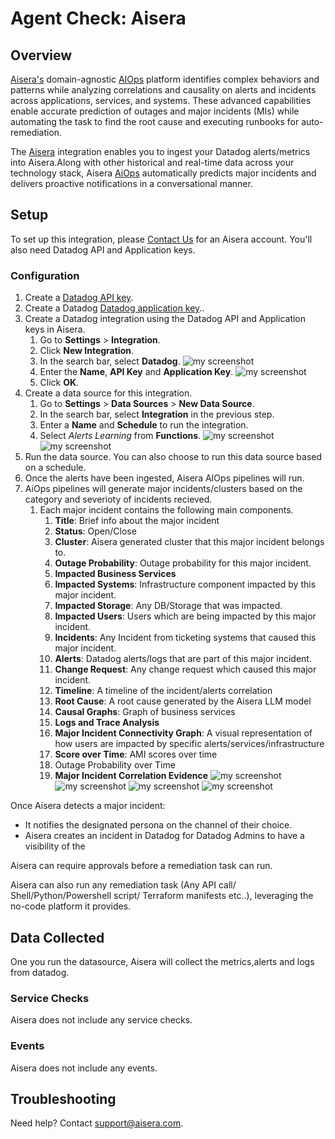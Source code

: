 # Agent Check: Aisera

## Overview

 [Aisera's][1] domain-agnostic [AIOps][2] platform identifies complex behaviors and patterns while analyzing correlations and causality on alerts and incidents across applications, services, and systems. 
These advanced capabilities enable accurate prediction of outages and major incidents (MIs) while automating the task to find the root cause and executing runbooks for auto-remediation.

The [Aisera][1] integration enables you to ingest your Datadog alerts/metrics into Aisera.Along with other historical and real-time data across your technology stack, Aisera [AiOps][2] automatically predicts major incidents and delivers proactive notifications in a conversational manner.
## Setup

To set up this integration, please [Contact Us][1] for an Aisera account.
You'll also need Datadog API and Application keys.
### Configuration

1. Create a [Datadog API key][7].
2. Create a Datadog [Datadog application key][8]..
3. Create a Datadog integration using the Datadog API and Application keys in Aisera.
   1. Go to **Settings** > **Integration**.
   2. Click **New Integration**.
   3. In the search bar, select **Datadog**.
      ![my screenshot](images/integration_setup_1.png)
   4. Enter the **Name**, **API Key** and **Application Key**.
      ![my screenshot](images/integration_setup_3.png)
   5. Click **OK**. 
4. Create a data source for this integration.
   1. Go to **Settings** > **Data Sources** > **New Data Source**.
   2. In the search bar, select **Integration** in the previous step.
   3. Enter a **Name** and **Schedule** to run the integration.
   4. Select _Alerts Learning_ from **Functions**.
      ![my screenshot](images/data_source_setup_1.png)
      ![my screenshot](images/data_source_setup_2.png)
5. Run the data source. You can also choose to run this data source based on a schedule.
6. Once the alerts have been ingested, Aisera AIOps pipelines will run.
7. AiOps pipelines will generate major incidents/clusters based on the category and severioty of incidents recieved.
   1. Each major incident contains the following main components.
      1. **Title**: Brief info about the major incident 
      2. **Status**: Open/Close  
      3. **Cluster**: Aisera generated cluster that this major incident belongs to. 
      4. **Outage Probability**: Outage probability for this major incident.
      5. **Impacted Business Services**
      6. **Impacted Systems**: Infrastructure component impacted by this major incident.
      7. **Impacted Storage**: Any DB/Storage that was impacted.
      8. **Impacted Users**: Users which are being impacted by this major incident.
      9. **Incidents**: Any Incident from ticketing systems that caused this major incident.
      10. **Alerts**: Datadog alerts/logs that are part of this major incident.
      11. **Change Request**: Any change request which caused this major incident.
      12. **Timeline**: A timeline of the incident/alerts correlation
      13. **Root Cause**: A root cause generated by the Aisera LLM model
      14. **Causal Graphs**: Graph of business services
      15. **Logs and Trace Analysis**
      16. **Major Incident Connectivity Graph**: A visual representation of how users are impacted by specific alerts/services/infrastructure
      17. **Score over Time**: AMI scores over time
      18. Outage Probability over Time
      19. **Major Incident Correlation Evidence**
          ![my screenshot](images/aisera-major_incident_detail_1.png)
          ![my screenshot](images/aisera-major_incident_detail_2.png)
          ![my screenshot](images/aisera-major_incident_detail_3.png)
          ![my screenshot](images/aisera-major_incident_detail_4.png)

Once Aisera detects a major incident:

- It notifies the designated persona on the channel of their choice.
- Aisera creates an incident in Datadog for Datadog Admins to have a visibility of the

Aisera can require approvals before a remediation task can run.

Aisera can also run any remediation task (Any API call/ Shell/Python/Powershell script/ Terraform manifests etc..), leveraging the no-code platform it provides.

## Data Collected

One you run the datasource, Aisera will collect the metrics,alerts and logs  from datadog.

### Service Checks

Aisera does not include any service checks.

### Events

Aisera does not include any events.

## Troubleshooting

Need help? Contact [support@aisera.com](mailto:support@aisera.com).

[1]: https://aisera.com
[2]: https://aisera.com/products/aiops/
[3]: https://docs.datadoghq.com/account_management/api-app-keys/#application-keys
[4]: https://poc0.login.aisera.cloud/#YWlzZXJhLmV4dGVybmFsU3lzdGVtcy5leHRlcm5hbFN5c3RlbXNWaWV3
[5]: https://aisera.com/contact/
[6]: https://github.com/DataDog/integrations-extras/blob/master/aisera/metadata.csv
[7]: https://docs.datadoghq.com/account_management/api-app-keys/#add-an-api-key-or-client-token
[8]: https://docs.datadoghq.com/account_management/api-app-keys/#add-application-keys


[6]: https://github.com/DataDog/integrations-extras/blob/master/aisera/metadata.csv
[7]: https://docs.datadoghq.com/account_management/api-app-keys/#add-an-api-key-or-client-token
[8]: https://docs.datadoghq.com/account_management/api-app-keys/#add-application-keys


